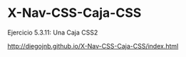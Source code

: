 # X-Nav-CSS-Caja-CSS
Ejercicio 5.3.11: Una Caja CSS2

http://diegojnb.github.io/X-Nav-CSS-Caja-CSS/index.html
